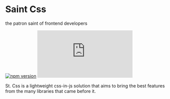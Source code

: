 # Saint Css
the patron saint of frontend developers

[![npm version](https://img.shields.io/npm/v/vant.svg?style=flat)](https://www.npmjs.com/package/saint-css)
[![gzip size](http://img.badgesize.io/https://unpkg.com/saint-css/st-css.js?compression=gzip&style=flat-square&label=gzip%20size)](https://unpkg.com/saint-css/st-css.js)

St. Css is a lightweight css-in-js solution that aims to bring
the best features from the many libraries that came before it.